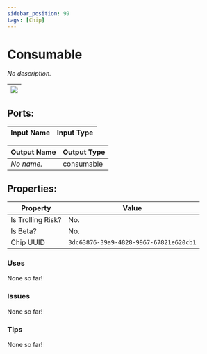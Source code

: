 ```yaml
---
sidebar_position: 99
tags: [Chip]
---
```


# Consumable


*No description.*

| ![](https://images-ext-2.discordapp.net/external/MPmIaQzlEPmgGWlgi-WxBBXt0Bjv_zWPkg1y1f_sy3s/https/www.recroomcircuits.com/image/circuit/absolute-value?width=206&height=108) |
|-----|

## Ports:

| Input Name | Input Type |
|-----------|-----------|

| Output Name | Output Type |
|-----------|-----------|
| *No name.* | consumable |

## Properties:

| Property  | Value |
|-------------------|-----------|
| Is Trolling Risk? | No. |
| Is Beta? | No. |
| Chip UUID | `3dc63876-39a9-4828-9967-67821e620cb1` |

### Uses
None so far!

### Issues
None so far!

### Tips
None so far!
